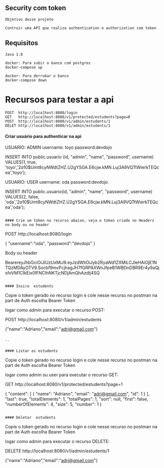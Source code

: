 ## Security com token
```
Objetivo desse projeto

Contruir uma API que realiza authentication e authorization com token

```
## Requisitos
```
Java 1.8

docker: Para subir o banco com postgres
docker-compose up

docker: Para derrubar o banco
docker-compose down

```

# Recursos para testar a api
```
POST  http://localhost:8080/login
GET   http://localhost:8080/v1/protected/estudents?page=0
POST  http://localhost:8080/v1/admin/estudents/1
DELET http://localhost:8080/v1/admin/estudents/1

```
#### Criar usuário para authenticar na api

USUARIO: ADMIN
username: toyo
password:devdojo

INSERT INTO public.usuario
(id, "admin", "name", "password", username)
VALUES(1, true, 'toyo','$2a$10$Umt8cyNWdtZHZ.U2gYSGA.E6cjw.kMN.Luj3A9VQTtWierkTEQcea','toyo');

USUARIO: USER
username: oda
password:devdojo

INSERT INTO public.usuario(id, "admin", "name", "password", username)
VALUES(2, false, 'oda','$2a$10$Umt8cyNWdtZHZ.U2gYSGA.E6cjw.kMN.Luj3A9VQTtWierkTEQcea','oda');

```

#### Crie um token no recurso abaixo, veja o token criado no Headers no body ou no header
```
POST  http://localhost:8080/login

{
	"username":"oda",
	"password":"devdojo"
}

Body  ou header

BearereyJhbGciOiJIUzUxMiJ9.eyJzdWIiOiJyb2RyaWd1ZXMiLCJleHAiOjE1NTQzMDAyOTV9.Socbf9mvPcjhagJH7fGRPAXWnJfpeB1WBDnDBR9Er4y9aQjsfoVM1CIkEix0lFNCIhNKTjcNDjAmQhAzdlj4SQ

```

#### Insira  estudents
```

Copie o token gerado no recurso login e cole nesse recurso no postman na part de Auth escolha Bearer Token

logar como admin para executar o recurso POST:

POST http://localhost:8080/v1/admin/estudents

{"name":"Adriano","email":"adri@gmail.com"}

```

``

#### Listar os estudents
```

Copie o token gerado no recurso login e cole nesse recurso no postman na part de Auth escolha Bearer Token

logar como admin ou user para executar o recurso GET:

GET http://localhost:8080/v1/protected/estudents?page=1

{
    "content": [
        {
            "name": "Adriano",
            "email": "adri@gmail.com",
            "id": 1
        }
    ],
    "last": true,
    "totalElements": 1,
    "totalPages": 1,
    "sort": null,
    "first": false,
    "numberOfElements": 4,
    "size": 5,
    "number": 1
}

```

#### Deletar  estudents
```

Copie o token gerado no recurso login e cole nesse recurso no postman na part de Auth escolha Bearer Token

logar como admin para executar o recurso DELETE:

DELETE http://localhost:8080/v1/admin/estudents/1

{"name":"Adriano","email":"adri@gmail.com"}

```
